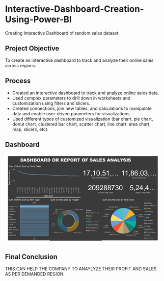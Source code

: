 # Interactive-Dashboard-Creation-Using-Power-BI
Creating Interactive Dashboard of random sales dataset

## **Project Objective**

To create an interactive dashboard</a> to track and analyze their online sales across regions.

## **Process**

- Created an interactive dashboard</a> to track and analyze online sales data.
- Used complex parameters to drill down in worksheets and customization using filters and slicers.
- Created connections, join new tables, and calculations to manipulate data and enable user-driven parameters for visualizations.
- Used different types of customized visualization (bar chart, pie chart, donut chart, clustered bar chart, scatter chart, line chart, area chart, map, slicers, etc).

## **Dashboard**

![image](https://github.com/Rajnish-rj07/task4/blob/main/Screenshot%202025-04-27%20211620.png)

## **Final Conclusion**
THIS CAN HELP THE COMPANY TO ANAYLYZE THEIR PROFIT AND SALES AS PER DEMANDED REGION
